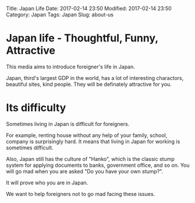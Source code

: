 Title: Japan Life
Date: 2017-02-14 23:50
Modified: 2017-02-14 23:50
Category: Japan
Tags: Japan
Slug: about-us

# Japan life - Thoughtful, Funny, Attractive

This media aims to introduce foreigner's life in Japan.

Japan, third's largest GDP in the world, has a lot of interesting charactors, beautiful sites, kind people.
They will be definately attractive for you.

# Its difficulty

Sometimes living in Japan is difficult for foreigners.

For example, renting house without any help of your family, school, company is surprisingly hard.
It means that living in Japan for working is sometimes difficult.

Also, Japan still has the culture of "Hanko",
which is the classic stump system for applying documents to banks, government office, and so on.
You will go mad when you are asked "Do you have your own stump?".

It will prove who you are in Japan.

We want to help foreigners not to go mad facing these issues.
